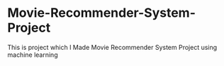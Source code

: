 # Movie-Recommender-System-Project
This is project which I Made Movie Recommender System Project using machine learning
